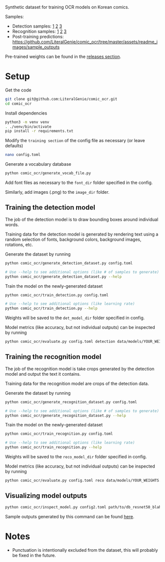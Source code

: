 Synthetic dataset for training OCR models on Korean comics.

Samples:

-   Detection samples: [1](https://github.com/LiteralGenie/comic_ocr/blob/master/assets/readme_images/detection_1.png) [2](https://github.com/LiteralGenie/comic_ocr/blob/master/assets/readme_images/detection_2.png) [3](https://github.com/LiteralGenie/comic_ocr/blob/master/assets/readme_images/detection_3.png)
-   Recognition samples: [1](https://github.com/LiteralGenie/comic_ocr/blob/master/assets/readme_images/reco_1.png) [2](https://github.com/LiteralGenie/comic_ocr/blob/master/assets/readme_images/reco_2.png) [3](https://github.com/LiteralGenie/comic_ocr/blob/master/assets/readme_images/reco_3.png)
-   Post-training predictions: https://github.com/LiteralGenie/comic_ocr/tree/master/assets/readme_images/sample_outputs 

Pre-trained weights can be found in the [releases section](https://github.com/LiteralGenie/comic_ocr/releases).

# Setup

Get the code

```bash
git clone git@github.com:LiteralGenie/comic_ocr.git
cd comic_ocr
```

Install dependencies

```bash
python3 -m venv venv
. ./venv/bin/activate
pip install -r requirements.txt
```

Modify the `training section` of the config file as necessary (or leave defaults)

```bash
nano config.toml
```

Generate a vocabulary database

```bash
python comic_ocr/generate_vocab_file.py
```

Add font files as necessary to the `font_dir` folder specified in the config.

Similarly, add images (.png) to the `image_dir` folder.

## Training the detection model

The job of the detection model is to draw bounding boxes around individual words.

Training data for the detection model is generated by rendering text using a random selection of fonts, background colors, background images, rotations, etc.

Generate the dataset by running

```bash
python comic_ocr/generate_detection_dataset.py config.toml

# Use --help to see additional options (like # of samples to generate)
python comic_ocr/generate_detection_dataset.py --help
```

Train the model on the newly-generated dataset

```bash
python comic_ocr/train_detection.py config.toml

# Use --help to see additional options (like learning rate)
python comic_ocr/train_detection.py --help
```

Weights will be saved to the `det_model_dir` folder specified in config.

Model metrics (like accuracy, but not individual outputs) can be inspected by running

```bash
python comic_ocr/evaluate.py config.toml detection data/models/YOUR_WEIGHTS.pt
```

## Training the recognition model

The job of the recognition model is take crops generated by the detection model and output the text it contains.

Training data for the recognition model are crops of the detection data.

Generate the dataset by running

```bash
python comic_ocr/generate_recognition_dataset.py config.toml

# Use --help to see additional options (like # of samples to generate)
python comic_ocr/generate_recognition_dataset.py --help
```

Train the model on the newly-generated dataset

```bash
python comic_ocr/train_recognition.py config.toml

# Use --help to see additional options (like learning rate)
python comic_ocr/train_recognition.py --help
```

Weights will be saved to the `reco_model_dir` folder specified in config.

Model metrics (like accuracy, but not individual outputs) can be inspected by running

```bash
python comic_ocr/evaluate.py config.toml reco data/models/YOUR_WEIGHTS.pt
```

## Visualizing model outputs

```bash
python comic_ocr/inspect_model.py config2.toml path/to/db_resnet50_blah_blah.pt ./parseq_blah_blah.pt path/to/folder/with/images
```

Sample outputs generated by this command can be found [here](https://github.com/LiteralGenie/comic_ocr/tree/master/assets/readme_images/sample_outputs).

# Notes

-   Punctuation is intentionally excluded from the dataset, this will probably be fixed in the future.
